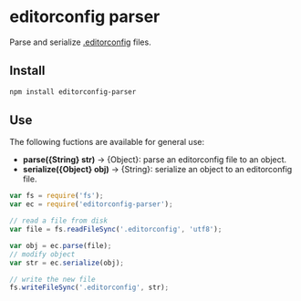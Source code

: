 # editorconfig parser

Parse and serialize [.editorconfig]() files.

## Install

```bash
npm install editorconfig-parser
```

## Use

The following fuctions are available for general use:

* **parse({String} str)** → {Object}: parse an editorconfig file to an object.
* **serialize({Object} obj)** → {String}: serialize an object to an editorconfig file.

```javascript
var fs = require('fs');
var ec = require('editorconfig-parser');

// read a file from disk
var file = fs.readFileSync('.editorconfig', 'utf8');

var obj = ec.parse(file);
// modify object
var str = ec.serialize(obj);

// write the new file
fs.writeFileSync('.editorconfig', str);
```
